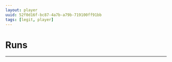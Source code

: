 ```yaml
---
layout: player
uuid: 52f0d16f-bc87-4a7b-a79b-719100ff91bb
tags: [legit, player]
---
```


# Runs
---
